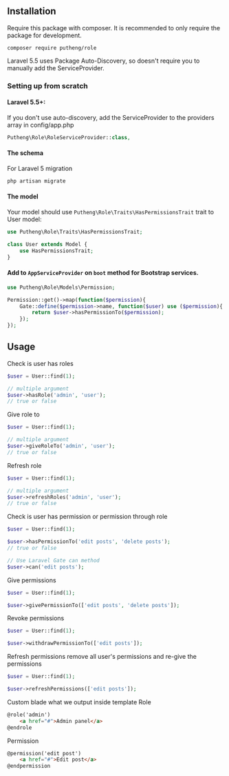 Installation
------------

Require this package with composer. It is recommended to only require the package for development.
```
composer require putheng/role
```

Laravel 5.5 uses Package Auto-Discovery, so doesn't require you to manually add the ServiceProvider.

### Setting up from scratch

#### Laravel 5.5+:
If you don't use auto-discovery, add the ServiceProvider to the providers array in config/app.php
```php
Putheng\Role\RoleServiceProvider::class,
```

#### The schema
For Laravel 5 migration
```php
php artisan migrate
```
#### The model
Your model should use `Putheng\Role\Traits\HasPermissionsTrait` trait to User model:
```php
use Putheng\Role\Traits\HasPermissionsTrait;

class User extends Model {
    use HasPermissionsTrait;
}
```

#### Add to `AppServiceProvider` on `boot` method for Bootstrap services.
```php
use Putheng\Role\Models\Permission;

Permission::get()->map(function($permission){
    Gate::define($permission->name, function($user) use ($permission){
        return $user->hasPermissionTo($permission);
    });
});
```

## Usage

Check is user has roles
```php
$user = User::find(1);

// multiple argument
$user->hasRole('admin', 'user');
// true or false 
```

Give role to
```php
$user = User::find(1);

// multiple argument
$user->giveRoleTo('admin', 'user');
// true or false 
```

Refresh role
```php
$user = User::find(1);

// multiple argument
$user->refreshRoles('admin', 'user');
// true or false 
```

Check is user has permission or permission through role
```php
$user = User::find(1);

$user->hasPermissionTo('edit posts', 'delete posts');
// true or false 

// Use Laravel Gate can method
$user->can('edit posts');
```

Give permissions
```php
$user = User::find(1);

$user->givePermissionTo(['edit posts', 'delete posts']);
```

Revoke permissions
```php
$user = User::find(1);

$user->withdrawPermissionTo(['edit posts']);
```

Refresh permissions
remove all user's permissions and re-give the permissions 
```php
$user = User::find(1);

$user->refreshPermissions(['edit posts']);
```

Custom blade what we output inside template
Role
```html
@role('admin')
    <a href="#">Admin panel</a>
@endrole
```

Permission
```html
@permission('edit post')
    <a href="#">Edit post</a>
@endpermission
```